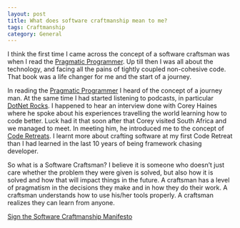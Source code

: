 ```yaml
---
layout: post
title: What does software craftmanship mean to me?
tags: Craftmanship
category: General
---
```


I think the first time I came across the concept of a software craftsman was when I read the [Pragmatic Programmer](http://blog.markpearl.co.za/The-Pragmatic-Programmer). Up till then I was all about the technology, and facing all the pains of tightly coupled non-cohesive code. That book was a life changer for me and the start of a journey.  

In reading the [Pragmatic Programmer](http://blog.markpearl.co.za/The-Pragmatic-Programmer) I heard of the concept of a journey man. At the same time I had started listening to podcasts, in particular [DotNet Rocks](https://www.dotnetrocks.com/). I happened to hear an interview done with Corey Haines where he spoke about his experiences travelling the world learning how to code better.  Luck had it that soon after that Corey visited South Africa and we managed to meet. In meeting him, he introduced me to the concept of [Code Retreats](http://blog.markpearl.co.za/CodeRetreat-Notes). I learnt more about crafting software at my first Code Retreat than I had learned in the last 10 years of being framework chasing developer.  

So what is a Software Craftsman? I believe it is someone who doesn’t just care whether the problem they were given is solved, but also how it is solved and how that will impact things in the future. A craftsman has a level of pragmatism in the decisions they make and in how they do their work. A craftsman understands how to use his/her tools properly. A craftsman realizes they can learn from anyone.

[Sign the Software Craftmanship Manifesto](http://manifesto.softwarecraftsmanship.org/)  
